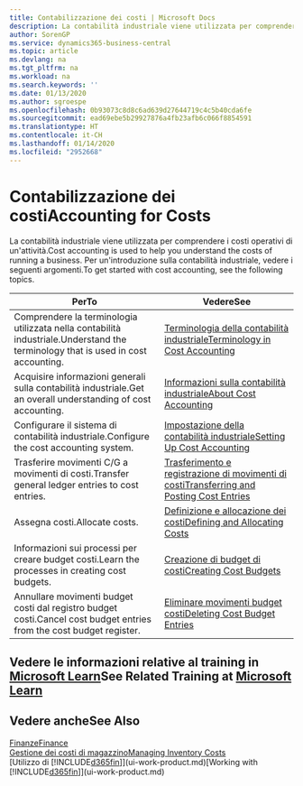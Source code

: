 ```yaml
---
title: Contabilizzazione dei costi | Microsoft Docs
description: La contabilità industriale viene utilizzata per comprendere i costi operativi di un'attività. Per un'introduzione sulla contabilità industriale, vedere i seguenti argomenti.
author: SorenGP
ms.service: dynamics365-business-central
ms.topic: article
ms.devlang: na
ms.tgt_pltfrm: na
ms.workload: na
ms.search.keywords: ''
ms.date: 01/13/2020
ms.author: sgroespe
ms.openlocfilehash: 0b93073c8d8c6ad639d27644719c4c5b40cda6fe
ms.sourcegitcommit: ead69ebe5b29927876a4fb23afb6c066f8854591
ms.translationtype: HT
ms.contentlocale: it-CH
ms.lasthandoff: 01/14/2020
ms.locfileid: "2952668"
---
```

# <a name="accounting-for-costs"></a><span data-ttu-id="0c48c-104">Contabilizzazione dei costi</span><span class="sxs-lookup"><span data-stu-id="0c48c-104">Accounting for Costs</span></span>
<span data-ttu-id="0c48c-105">La contabilità industriale viene utilizzata per comprendere i costi operativi di un'attività.</span><span class="sxs-lookup"><span data-stu-id="0c48c-105">Cost accounting is used to help you understand the costs of running a business.</span></span> <span data-ttu-id="0c48c-106">Per un'introduzione sulla contabilità industriale, vedere i seguenti argomenti.</span><span class="sxs-lookup"><span data-stu-id="0c48c-106">To get started with cost accounting, see the following topics.</span></span>  

|<span data-ttu-id="0c48c-107">Per</span><span class="sxs-lookup"><span data-stu-id="0c48c-107">To</span></span>|<span data-ttu-id="0c48c-108">Vedere</span><span class="sxs-lookup"><span data-stu-id="0c48c-108">See</span></span>|  
|--------|---------|  
|<span data-ttu-id="0c48c-109">Comprendere la terminologia utilizzata nella contabilità industriale.</span><span class="sxs-lookup"><span data-stu-id="0c48c-109">Understand the terminology that is used in cost accounting.</span></span>|[<span data-ttu-id="0c48c-110">Terminologia della contabilità industriale</span><span class="sxs-lookup"><span data-stu-id="0c48c-110">Terminology in Cost Accounting</span></span>](finance-terminology-in-cost-accounting.md)|  
|<span data-ttu-id="0c48c-111">Acquisire informazioni generali sulla contabilità industriale.</span><span class="sxs-lookup"><span data-stu-id="0c48c-111">Get an overall understanding of cost accounting.</span></span>|[<span data-ttu-id="0c48c-112">Informazioni sulla contabilità industriale</span><span class="sxs-lookup"><span data-stu-id="0c48c-112">About Cost Accounting</span></span>](finance-about-cost-accounting.md)|  
|<span data-ttu-id="0c48c-113">Configurare il sistema di contabilità industriale.</span><span class="sxs-lookup"><span data-stu-id="0c48c-113">Configure the cost accounting system.</span></span>|[<span data-ttu-id="0c48c-114">Impostazione della contabilità industriale</span><span class="sxs-lookup"><span data-stu-id="0c48c-114">Setting Up Cost Accounting</span></span>](finance-set-up-cost-accounting.md)|  
|<span data-ttu-id="0c48c-115">Trasferire movimenti C/G a movimenti di costi.</span><span class="sxs-lookup"><span data-stu-id="0c48c-115">Transfer general ledger entries to cost entries.</span></span>|[<span data-ttu-id="0c48c-116">Trasferimento e registrazione di movimenti di costi</span><span class="sxs-lookup"><span data-stu-id="0c48c-116">Transferring and Posting Cost Entries</span></span>](finance-transfer-and-post-cost-entries.md)|  
|<span data-ttu-id="0c48c-117">Assegna costi.</span><span class="sxs-lookup"><span data-stu-id="0c48c-117">Allocate costs.</span></span>|[<span data-ttu-id="0c48c-118">Definizione e allocazione dei costi</span><span class="sxs-lookup"><span data-stu-id="0c48c-118">Defining and Allocating Costs</span></span>](finance-define-and-allocate-costs.md)|  
|<span data-ttu-id="0c48c-119">Informazioni sui processi per creare budget costi.</span><span class="sxs-lookup"><span data-stu-id="0c48c-119">Learn the processes in creating cost budgets.</span></span>|[<span data-ttu-id="0c48c-120">Creazione di budget di costi</span><span class="sxs-lookup"><span data-stu-id="0c48c-120">Creating Cost Budgets</span></span>](finance-create-cost-budgets.md)|
|<span data-ttu-id="0c48c-121">Annullare movimenti budget costi dal registro budget costi.</span><span class="sxs-lookup"><span data-stu-id="0c48c-121">Cancel cost budget entries from the cost budget register.</span></span>|[<span data-ttu-id="0c48c-122">Eliminare movimenti budget costi</span><span class="sxs-lookup"><span data-stu-id="0c48c-122">Deleting Cost Budget Entries</span></span>](finance-how-to-delete-cost-budget-entries.md)|

## <a name="see-related-training-at-microsoft-learnlearnpathsuse-cost-accounting-dynamics-365-business-central"></a><span data-ttu-id="0c48c-123">Vedere le informazioni relative al training in [Microsoft Learn](/learn/paths/use-cost-accounting-dynamics-365-business-central/)</span><span class="sxs-lookup"><span data-stu-id="0c48c-123">See Related Training at [Microsoft Learn](/learn/paths/use-cost-accounting-dynamics-365-business-central/)</span></span>

## <a name="see-also"></a><span data-ttu-id="0c48c-124">Vedere anche</span><span class="sxs-lookup"><span data-stu-id="0c48c-124">See Also</span></span>  
[<span data-ttu-id="0c48c-125">Finanze</span><span class="sxs-lookup"><span data-stu-id="0c48c-125">Finance</span></span>](finance.md)  
[<span data-ttu-id="0c48c-126">Gestione dei costi di magazzino</span><span class="sxs-lookup"><span data-stu-id="0c48c-126">Managing Inventory Costs</span></span>](finance-manage-inventory-costs.md)  
<span data-ttu-id="0c48c-127">[Utilizzo di [!INCLUDE[d365fin](includes/d365fin_md.md)]](ui-work-product.md)</span><span class="sxs-lookup"><span data-stu-id="0c48c-127">[Working with [!INCLUDE[d365fin](includes/d365fin_md.md)]](ui-work-product.md)</span></span>
